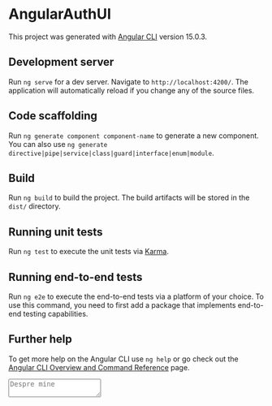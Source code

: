 # AngularAuthUI

This project was generated with [Angular CLI](https://github.com/angular/angular-cli) version 15.0.3.

## Development server

Run `ng serve` for a dev server. Navigate to `http://localhost:4200/`. The application will automatically reload if you change any of the source files.

## Code scaffolding

Run `ng generate component component-name` to generate a new component. You can also use `ng generate directive|pipe|service|class|guard|interface|enum|module`.

## Build

Run `ng build` to build the project. The build artifacts will be stored in the `dist/` directory.

## Running unit tests

Run `ng test` to execute the unit tests via [Karma](https://karma-runner.github.io).

## Running end-to-end tests

Run `ng e2e` to execute the end-to-end tests via a platform of your choice. To use this command, you need to first add a package that implements end-to-end testing capabilities.

## Further help

To get more help on the Angular CLI use `ng help` or go check out the [Angular CLI Overview and Command Reference](https://angular.io/cli) page.


<div class="row">
                            <div class="col">
                                <div class="modern-form__form-group--padding-t form-group mb-3"><textarea class="form-control input modern-form__form-control--textarea" placeholder="Despre mine"></textarea>
                                    <div class="line-box">
                                        <div class="line"></div>
                                    </div>
                                </div>
                            </div>
                        </div>